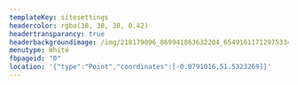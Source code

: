 ```yaml
---
templateKey: sitesettings
headercolor: rgba(38, 38, 38, 0.42)
headertransparancy: true
headerbackgroundimage: /img/218179096_869941863632204_6549161171297533458_n.jpg
menutype: White
fbpageid: "0"
location: '{"type":"Point","coordinates":[-0.0791016,51.5323269]}'
---
```

